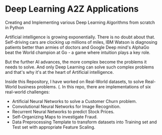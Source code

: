 # Deep Learning A2Z Applications
 Creating and Implementing various Deep Learning Algorithms from scratch in Python  



 Artificial intelligence is growing exponentially. There is no doubt about that. Self-driving cars are clocking up millions of miles, IBM Watson is diagnosing patients better than armies of doctors and Google Deep mind's AlphaGo beat the World champion at Go - a game where intuition plays a key role.  

 But the further AI advances, the more complex become the problems it needs to solve. And only Deep Learning can solve such complex problems and that's why it's at the heart of Artificial intelligence.  



 Inside this Repository, I have worked on Real-World datasets, to solve Real-World business problems. (. In this repo, there are implementations of six real-world challenges:  



 - Artificial Neural Networks to solve a Customer Churn problem.  
 - Convolutional Neural Networks for Image Recognition.  
 - Recurrent Neural Networks to predict Stock Prices.  
 - Self-Organizing Maps to investigate Fraud.  
 - Data Preprocessing Template to transform datasets into Training set and Test set with appropriate Feature Scaling.  
